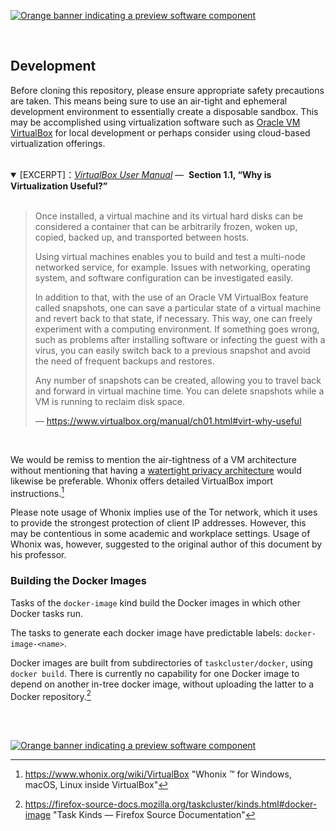 [![Orange banner indicating a preview software component][release-level-banner--unstable]](##)

<br />

## Development

Before cloning this repository, please ensure appropriate safety precautions are taken.
This means being sure to use an air-tight and ephemeral development environment to
essentially create a disposable sandbox. This may be accomplished using virtualization
software such as [Oracle VM VirtualBox][] for local development or perhaps consider using
cloud-based virtualization offerings.<br /><br />

<details open><summary>
[EXCERPT]：<em><a title="Oracle® VM VirtualBox® User Manual" <a
  href="https://www.virtualbox.org/manual"
                >VirtualBox User Manual</a></em>&nbsp;&mdash;&nbsp;
  <b>Section 1.1, “Why is Virtualization Useful?”</b>
</summary><br />

> Once installed, a virtual machine and its virtual hard disks can be considered
> a container that can be arbitrarily frozen, woken up, copied, backed up, and
> transported between hosts.
>
> Using virtual machines enables you to build and test a multi-node networked
> service, for example. Issues with networking, operating system, and software
> configuration can be investigated easily.
>
> In addition to that, with the use of an Oracle VM VirtualBox feature called
> snapshots, one can save a particular state of a virtual machine and revert
> back to that state, if necessary. This way, one can freely experiment with a
> computing environment. If something goes wrong, such as problems after
> installing software or infecting the guest with a virus, you can easily switch
> back to a previous snapshot and avoid the need of frequent backups and
> restores.
>
> Any number of snapshots can be created, allowing you to travel back and
> forward in virtual machine time. You can delete snapshots while a VM is
> running to reclaim disk space.
>
> &mdash;&nbsp;https://www.virtualbox.org/manual/ch01.html#virt-why-useful

</details><br />

We would be remiss to mention the air-tightness of a VM architecture without
mentioning that having a [watertight privacy architecture][] would likewise
be preferable. Whonix offers detailed VirtualBox import instructions.[^1]

Please note usage of Whonix implies use of the Tor network, which it uses
to provide the strongest protection of client IP addresses. However, this may
be contentious in some academic and workplace settings. Usage of Whonix was,
however, suggested to the original author of this document by his professor.

### Building the Docker Images

Tasks of the `docker-image` kind build the Docker images in which other Docker
tasks run.

The tasks to generate each docker image have predictable labels:
`docker-image-<name>`.

Docker images are built from subdirectories of `taskcluster/docker`, using
`docker build`. There is currently no capability for one Docker image to depend
on another in-tree docker image, without uploading the latter to a Docker
repository.[^2]

<br /><br />
  
[![Orange banner indicating a preview software component][release-level-banner--unstable]](##)

<!-- BEGIN LINK DEFINITIONS -->

[^1]:
    https://www.whonix.org/wiki/VirtualBox 
    "Whonix ™ for Windows, macOS, Linux inside VirtualBox"

[^2]:
    https://firefox-source-docs.mozilla.org/taskcluster/kinds.html#docker-image
    "Task Kinds &mdash; Firefox Source Documentation"

[`docker build`]:
  https://docs.docker.com/engine/reference/commandline/build/
  "docker build | Docker Documentation"

[Oracle VM VirtualBox]:
  https://www.virtualbox.org
  "Oracle VM VirtualBox"

[Watertight Privacy Architecture]:
  https://www.whonix.org/wiki/About#Whonix_%E2%84%A2_Architecture
  "Whonix ™ Architecture"

[_VirtualBox User Manual_]:
  https://www.virtualbox.org/manual/
  "Oracle® VM VirtualBox® User Manual"

[release-level-banner--unstable]:
  https://raw.githubusercontent.com/OpenINF/openinf.github.io/live/assets/img/svg/release-level-banner--unstable.svg?sanitize=true
  "Banner for Release Level: Unstable"
  
<!-- END LINK DEFINITIONS -->

